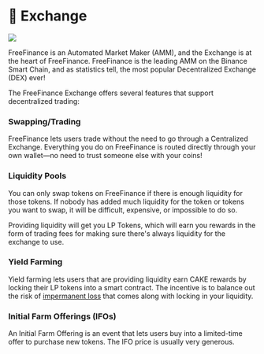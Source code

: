 # 🔄 Exchange

![](../../.gitbook/assets/docs-masthead-19-.png)

FreeFinance is an Automated Market Maker \(AMM\), and the Exchange is at the heart of FreeFinance. FreeFinance is the leading AMM on the Binance Smart Chain, and as statistics tell, the most popular Decentralized Exchange \(DEX\) ever!

The FreeFinance Exchange offers several features that support decentralized trading:

### Swapping/Trading

FreeFinance lets users trade without the need to go through a Centralized Exchange. Everything you do on FreeFinance is routed directly through your own wallet—no need to trust someone else with your coins!

### Liquidity Pools

You can only swap tokens on FreeFinance if there is enough liquidity for those tokens. If nobody has added much liquidity for the token or tokens you want to swap, it will be difficult, expensive, or impossible to do so.

Providing liquidity will get you LP Tokens, which will earn you rewards in the form of trading fees for making sure there's always liquidity for the exchange to use.

### Yield Farming

Yield farming lets users that are providing liquidity earn CAKE rewards by locking their LP tokens into a smart contract. The incentive is to balance out the risk of [impermanent loss](https://academy.binance.com/en/articles/impermanent-loss-explained) that comes along with locking in your liquidity.

### Initial Farm Offerings \(IFOs\)

An Initial Farm Offering is an event that lets users buy into a limited-time offer to purchase new tokens. The IFO price is usually very generous.

